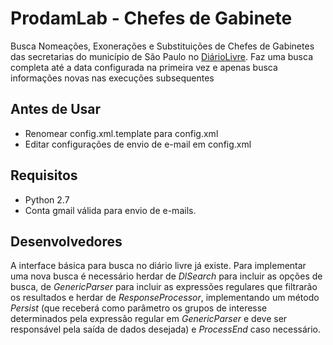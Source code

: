 ProdamLab - Chefes de Gabinete
==========================================

Busca Nomeações, Exonerações e Substituições de Chefes de Gabinetes das secretarias do município de São Paulo
 no [DiárioLivre](http://devcolab.each.usp.br/do/).
Faz uma busca completa até a data configurada na primeira vez e apenas busca informações novas nas 
execuções subsequentes

Antes de Usar
-------------

- Renomear config.xml.template para config.xml
- Editar configurações de envio de e-mail em config.xml

Requisitos
----------

- Python 2.7
- Conta gmail válida para envio de e-mails.

Desenvolvedores
---------------

A interface básica para busca no diário livre já existe. Para implementar uma 
nova busca é necessário herdar de *DlSearch* para incluir as opções de busca, de
*GenericParser* para incluir as expressões regulares que filtrarão os resultados
e herdar de  *ResponseProcessor*, implementando um método *Persist* (que 
receberá como parâmetro os grupos de interesse determinados pela expressão regular em 
*GenericParser* e deve ser responsável pela saída de dados desejada) e 
*ProcessEnd* caso necessário.
